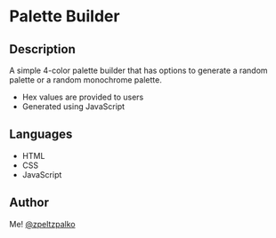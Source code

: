 # Palette Builder

## Description
A simple 4-color palette builder that has options to generate a random palette or a random monochrome palette.
* Hex values are provided to users
* Generated using JavaScript

## Languages
* HTML
* CSS
* JavaScript

## Author
Me! [@zpeltzpalko](https://github.com/zpeltzpalko)
